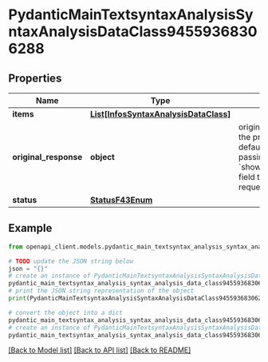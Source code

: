 # PydanticMainTextsyntaxAnalysisSyntaxAnalysisDataClass94559368306288


## Properties

Name | Type | Description | Notes
------------ | ------------- | ------------- | -------------
**items** | [**List[InfosSyntaxAnalysisDataClass]**](InfosSyntaxAnalysisDataClass.md) |  | [optional] 
**original_response** | **object** | original response sent by the provider, hidden by default, show it by passing the &#x60;show_original_response&#x60; field to &#x60;true&#x60; in your request | [optional] 
**status** | [**StatusF43Enum**](StatusF43Enum.md) |  | 

## Example

```python
from openapi_client.models.pydantic_main_textsyntax_analysis_syntax_analysis_data_class94559368306288 import PydanticMainTextsyntaxAnalysisSyntaxAnalysisDataClass94559368306288

# TODO update the JSON string below
json = "{}"
# create an instance of PydanticMainTextsyntaxAnalysisSyntaxAnalysisDataClass94559368306288 from a JSON string
pydantic_main_textsyntax_analysis_syntax_analysis_data_class94559368306288_instance = PydanticMainTextsyntaxAnalysisSyntaxAnalysisDataClass94559368306288.from_json(json)
# print the JSON string representation of the object
print(PydanticMainTextsyntaxAnalysisSyntaxAnalysisDataClass94559368306288.to_json())

# convert the object into a dict
pydantic_main_textsyntax_analysis_syntax_analysis_data_class94559368306288_dict = pydantic_main_textsyntax_analysis_syntax_analysis_data_class94559368306288_instance.to_dict()
# create an instance of PydanticMainTextsyntaxAnalysisSyntaxAnalysisDataClass94559368306288 from a dict
pydantic_main_textsyntax_analysis_syntax_analysis_data_class94559368306288_form_dict = pydantic_main_textsyntax_analysis_syntax_analysis_data_class94559368306288.from_dict(pydantic_main_textsyntax_analysis_syntax_analysis_data_class94559368306288_dict)
```
[[Back to Model list]](../README.md#documentation-for-models) [[Back to API list]](../README.md#documentation-for-api-endpoints) [[Back to README]](../README.md)


